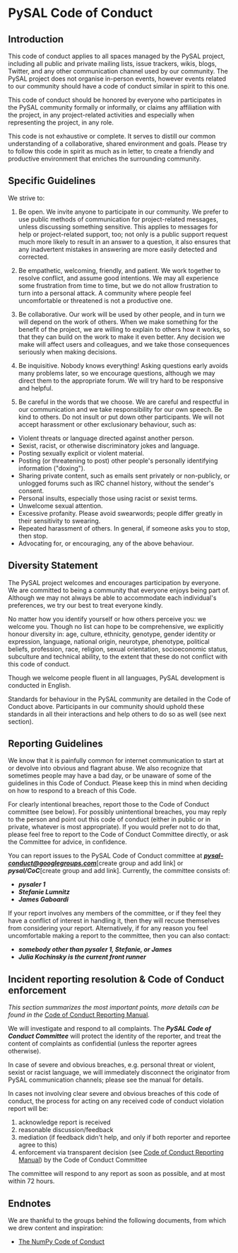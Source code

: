 PySAL Code of Conduct
=====================


Introduction
------------

This code of conduct applies to all spaces managed by the PySAL project,
including all public and private mailing lists, issue trackers, wikis, blogs,
Twitter, and any other communication channel used by our community.  The PySAL
project does not organise in-person events, however events related to our
community should have a code of conduct similar in spirit to this one.

This code of conduct should be honored by everyone who participates in
the PySAL community formally or informally, or claims any affiliation with the
project, in any project-related activities and especially when representing the
project, in any role.

This code is not exhaustive or complete. It serves to distill our common
understanding of a collaborative, shared environment and goals. Please try to
follow this code in spirit as much as in letter, to create a friendly and
productive environment that enriches the surrounding community.


Specific Guidelines
-------------------

We strive to:

1. Be open. We invite anyone to participate in our community. We prefer to use
public methods of communication for project-related messages, unless
discussing something sensitive. This applies to messages for help or
project-related support, too; not only is a public support request much more
likely to result in an answer to a question, it also ensures that any
inadvertent mistakes in answering are more easily detected and corrected.

2. Be empathetic, welcoming, friendly, and patient. We work together to resolve
conflict, and assume good intentions. We may all experience some frustration
from time to time, but we do not allow frustration to turn into a personal
attack. A community where people feel uncomfortable or threatened is not a
productive one.

3. Be collaborative. Our work will be used by other people, and in turn we will
depend on the work of others. When we make something for the benefit of the
project, we are willing to explain to others how it works, so that they can
build on the work to make it even better. Any decision we make will affect
users and colleagues, and we take those consequences seriously when making
decisions.

4. Be inquisitive. Nobody knows everything! Asking questions early avoids many
problems later, so we encourage questions, although we may direct them to
the appropriate forum. We will try hard to be responsive and helpful.

5. Be careful in the words that we choose.  We are careful and respectful in
our communication and we take responsibility for our own speech. Be kind to
others. Do not insult or put down other participants.  We will not accept
harassment or other exclusionary behaviour, such as:

- Violent threats or language directed against another person.
- Sexist, racist, or otherwise discriminatory jokes and language.
- Posting sexually explicit or violent material.
- Posting (or threatening to post) other people's personally identifying information ("doxing").
- Sharing private content, such as emails sent privately or non-publicly,
or unlogged forums such as IRC channel history, without the sender's consent.
- Personal insults, especially those using racist or sexist terms.
- Unwelcome sexual attention.
- Excessive profanity. Please avoid swearwords; people differ greatly in their sensitivity to swearing.
- Repeated harassment of others. In general, if someone asks you to stop, then stop.
- Advocating for, or encouraging, any of the above behaviour.


Diversity Statement
-------------------

The PySAL project welcomes and encourages participation by everyone. We are
committed to being a community that everyone enjoys being part of. Although
we may not always be able to accommodate each individual's preferences, we try
our best to treat everyone kindly.

No matter how you identify yourself or how others perceive you: we welcome you.
Though no list can hope to be comprehensive, we explicitly honour diversity in:
age, culture, ethnicity, genotype, gender identity or expression, language,
national origin, neurotype, phenotype, political beliefs, profession, race,
religion, sexual orientation, socioeconomic status, subculture and technical
ability, to the extent that these do not conflict with this code of conduct.


Though we welcome people fluent in all languages, PySAL development is
conducted in English.

Standards for behaviour in the PySAL community are detailed in the Code of
Conduct above. Participants in our community should uphold these standards
in all their interactions and help others to do so as well (see next section).


Reporting Guidelines
--------------------

We know that it is painfully common for internet communication to start at or
devolve into obvious and flagrant abuse.  We also recognize that sometimes
people may have a bad day, or be unaware of some of the guidelines in this Code
of Conduct. Please keep this in mind when deciding on how to respond to a
breach of this Code.

For clearly intentional breaches, report those to the Code of Conduct committee
(see below). For possibly unintentional breaches, you may reply to the person
and point out this code of conduct (either in public or in private, whatever is
most appropriate). If you would prefer not to do that, please feel free to
report to the Code of Conduct Committee directly, or ask the Committee for
advice, in confidence.

You can report issues to the PySAL Code of Conduct committee at
***pysal-conduct@googlegroups.com***[create group and add link] or ***pysal/CoC***[create group and add link]. Currently, the committee consists of:

- ***pysaler 1***
- ***Stefanie Lumnitz***
- ***James Gaboardi***

If your report involves any members of the committee, or if they feel they have
a conflict of interest in handling it, then they will recuse themselves from
considering your report. Alternatively, if for any reason you feel
uncomfortable making a report to the committee, then you can also contact:

- ***somebody other than pysaler 1, Stefanie, or James***
- ***Julia Kochinsky is the current front runner***


Incident reporting resolution & Code of Conduct enforcement
-----------------------------------------------------------

*This section summarizes the most important points, more details can be found
in the* [Code of Conduct Reporting Manual](https://github.com/pysal/pysal/blob/master/CoC_reporting.md).

We will investigate and respond to all complaints. The ***PySAL Code of Conduct
Committee*** will protect the
identity of the reporter, and treat the content of complaints as confidential
(unless the reporter agrees otherwise).

In case of severe and obvious breaches, e.g. personal threat or violent, sexist
or racist language, we will immediately disconnect the originator from PySAL
communication channels; please see the manual for details.

In cases not involving clear severe and obvious breaches of this code of
conduct, the process for acting on any received code of conduct violation
report will be:

1. acknowledge report is received
2. reasonable discussion/feedback
3. mediation (if feedback didn't help, and only if both reporter and reportee agree to this)
4. enforcement via transparent decision (see [Code of Conduct Reporting Manual](https://github.com/pysal/pysal/blob/master/CoC_reporting.md)) by the
Code of Conduct Committee

The committee will respond to any report as soon as possible, and at most
within 72 hours.


Endnotes
--------

We are thankful to the groups behind the following documents, from which we
drew content and inspiration:

- [The NumPy Code of Conduct](https://github.com/numpy/numpy/blob/master/doc/source/dev/conduct/code_of_conduct.rst#id1)
